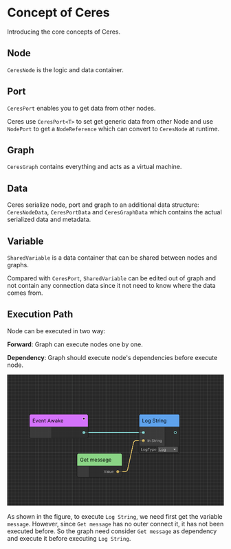 # Concept of Ceres

Introducing the core concepts of Ceres.

## Node

`CeresNode` is the logic and data container.

## Port

`CeresPort` enables you to get data from other nodes.

Ceres use `CeresPort<T>` to set get generic data from other Node and use `NodePort` to get a `NodeReference` which can convert to `CeresNode` at runtime.

## Graph

`CeresGraph` contains everything and acts as a virtual machine.

## Data

Ceres serialize node, port and graph to an additional data structure:  `CeresNodeData`, `CeresPortData` and `CeresGraphData` which contains the actual serialized data and metadata.

## Variable

`SharedVariable` is a data container that can be shared between nodes and graphs.

Compared with `CeresPort`, `SharedVariable` can be edited out of graph and not contain any connection data since it not need to know where the data comes from.  

## Execution Path

Node can be executed in two way:

<b>Forward</b>: Graph can execute nodes one by one.

<b>Dependency</b>: Graph should execute node's dependencies before execute node.

![ceres_concept_execution_path](./Images/ceres_concept_execution_path.png)

As shown in the figure, to execute `Log String`, we need first get the variable `message`. However, since `Get message` has no outer connect it, it has not been executed before. So the graph need consider `Get message` as dependency and execute it before executing `Log String`.